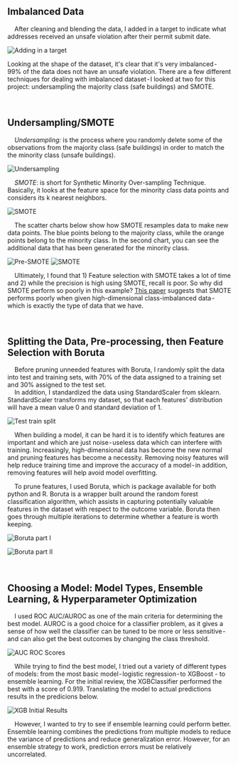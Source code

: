 
## Imbalanced Data

&nbsp;&nbsp;&nbsp;&nbsp;After cleaning and blending the data, I added in a target to indicate what addresses received an unsafe violation after their permit submit date.

![Adding in a target](https://github.com/heavenstobetsy/PhillyConstruction/blob/master/Charts/target.png)

Looking at the shape of the dataset, it's clear that it's very imbalanced - 99% of the data does not have an unsafe violation. There are a few different techniques for dealing with imbalanced dataset - I looked at two for this project: undersampling the majority class (safe buildings) and SMOTE.

<p>
 &nbsp;
    </p>
    
## Undersampling/SMOTE

&nbsp;&nbsp;&nbsp;&nbsp;*Undersampling:* is the process where you randomly delete some of the observations from the majority class (safe buildings) in order to match the the minority class (unsafe buildings).

![Undersampling](https://github.com/heavenstobetsy/PhillyConstruction/blob/master/Charts/undersampling.png)

&nbsp;&nbsp;&nbsp;&nbsp;*SMOTE*: is short for Synthetic Minority Over-sampling Technique. Basically, it looks at the feature space for the minority class data points and considers its k nearest neighbors.

![SMOTE](https://github.com/heavenstobetsy/PhillyConstruction/blob/master/Charts/smote_gist.png)

&nbsp;&nbsp;&nbsp;&nbsp;The scatter charts below show how SMOTE resamples data to make new data points. The blue points belong to the majority class, while the orange points belong to the minority class. In the second chart, you can see the additional data that has been generated for the minority class.

![Pre-SMOTE](https://github.com/heavenstobetsy/PhillyConstruction/blob/master/Charts/pre_smote.png)
![SMOTE](https://github.com/heavenstobetsy/PhillyConstruction/blob/master/Charts/smote.png)


&nbsp;&nbsp;&nbsp;&nbsp;Ultimately, I found that 1) Feature selection with SMOTE takes a lot of time and 2) while the precision is high using SMOTE, recall is poor. So why did SMOTE perform so poorly in this example? [This paper](https://bmcbioinformatics.biomedcentral.com/articles/10.1186/1471-2105-14-106) suggests that SMOTE performs poorly when given high-dimensional class-imbalanced data - which is exactly the type of data that we have.

<p>
 &nbsp;
    </p>
    
    
## Splitting the Data, Pre-processing, then Feature Selection with Boruta

&nbsp;&nbsp;&nbsp;&nbsp;Before pruning unneeded features with Boruta, I randomly split the data into test and training sets, with 70% of the data assigned to a training set and 30% assigned to the test set.  
&nbsp;&nbsp;&nbsp;&nbsp;In addition, I standardized the data using StandardScaler from sklearn.   StandardScaler transforms my dataset, so that each features' distribution will have a mean value 0 and standard deviation of 1. 


![Test train split](https://github.com/heavenstobetsy/PhillyConstruction/blob/master/Charts/test_train.png)

&nbsp;&nbsp;&nbsp;&nbsp;When building a model, it can be hard it is to identify which features are important and which are just noise - useless data which can interfere with training. Increasingly, high-dimensional data has become the new normal and pruning features has become a necessity. Removing noisy features will help reduce training time and improve the accuracy of a model - in addition, removing features will help avoid  model overfitting.

&nbsp;&nbsp;&nbsp;&nbsp;To prune features, I used Boruta, which is package available for both python and R. Boruta is a wrapper built around the random forest classification algorithm, which assists in capturing potentially valuable features in the dataset with respect to the outcome variable. Boruta then goes through multiple iterations to determine whether a feature is worth keeping.

![Boruta part I](https://github.com/heavenstobetsy/PhillyConstruction/blob/master/Charts/boruta_gist1.png)

![Boruta part II](https://github.com/heavenstobetsy/PhillyConstruction/blob/master/Charts/boruta_gist2.png)


<p>
 &nbsp;
    </p>


## Choosing a Model: Model Types, Ensemble Learning, & Hyperparameter Optimization 

&nbsp;&nbsp;&nbsp;&nbsp;I used ROC AUC/AUROC as one of the main criteria for determining the best model. AUROC is a good choice for a classifier problem, as it gives a sense of how well the classifier can be tuned to be more or less sensitive - and can also get the best outcomes by changing the class threshold.

![AUC ROC Scores](https://raw.githubusercontent.com/heavenstobetsy/PhillyConstruction/master/Charts/Model%20Scores%20(ROC-AUC).png)

&nbsp;&nbsp;&nbsp;&nbsp;While trying to find the best model, I tried out a variety of different types of models:  from the most basic model - logistic regression - to XGBoost - to ensemble learning. For the initial review,  the XGBClassifier performed the best with a score of 0.919. Translating the model to actual predictions results in the predicions below.

![XGB Initial Results](https://raw.githubusercontent.com/heavenstobetsy/PhillyConstruction/master/Charts/XGB%20Initial%20Results.png)


&nbsp;&nbsp;&nbsp;&nbsp;However, I wanted to try to see if ensemble learning could perform better. Ensemble learning combines the predictions from multiple models to reduce the variance of predictions and reduce generalization error. However, for an ensemble strategy to work, prediction errors must be relatively uncorrelated.




